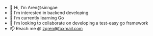 - 👋 Hi, I’m Aren@sinngae
- 👀 I’m interested in backend developing
- 🌱 I’m currently learning Go
- 💞️ I’m looking to collaborate on developing a test-easy go framework
- 📫 Reach me @ zqren@foxmail.com

<!---
sinngae/sinngae is a ✨ special ✨ repository because its `README.md` (this file) appears on your GitHub profile.
You can click the Preview link to take a look at your changes.
--->
